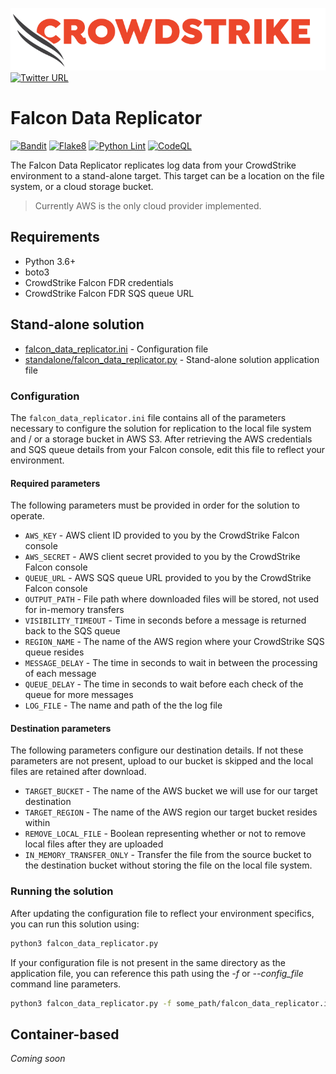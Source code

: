 ![CrowdStrike Falcon](https://raw.githubusercontent.com/CrowdStrike/falconpy/main/docs/asset/cs-logo.png)<br/>[![Twitter URL](https://img.shields.io/twitter/url?label=Follow%20%40CrowdStrike&style=social&url=https%3A%2F%2Ftwitter.com%2FCrowdStrike)](https://twitter.com/CrowdStrike)<br/>
# Falcon Data Replicator
[![Bandit](https://github.com/CrowdStrike/FDR/actions/workflows/bandit.yml/badge.svg)](https://github.com/CrowdStrike/FDR/actions/workflows/bandit.yml)
[![Flake8](https://github.com/CrowdStrike/FDR/actions/workflows/linting.yml/badge.svg)](https://github.com/CrowdStrike/FDR/actions/workflows/linting.yml)
[![Python Lint](https://github.com/CrowdStrike/FDR/actions/workflows/pylint.yml/badge.svg)](https://github.com/CrowdStrike/FDR/actions/workflows/pylint.yml)
[![CodeQL](https://github.com/CrowdStrike/FDR/actions/workflows/codeql-analysis.yml/badge.svg)](https://github.com/CrowdStrike/FDR/actions/workflows/codeql-analysis.yml)

The Falcon Data Replicator replicates log data from your CrowdStrike environment to a stand-alone target. This target can be a location on the file system, 
or a cloud storage bucket.
> Currently AWS is the only cloud provider implemented.
## Requirements
+ Python 3.6+
+ boto3
+ CrowdStrike Falcon FDR credentials
+ CrowdStrike Falcon FDR SQS queue URL
## Stand-alone solution
+ [falcon_data_replicator.ini](https://github.com/CrowdStrike/FDR/blob/main/falcon_data_replicator.ini) - Configuration file
+ [standalone/falcon_data_replicator.py](https://github.com/CrowdStrike/FDR/blob/main/standalone/falcon_data_replicator.py) - Stand-alone solution application file
### Configuration
The `falcon_data_replicator.ini` file contains all of the parameters necessary to configure the
solution for replication to the local file system and / or a storage bucket in AWS S3. After 
retrieving the AWS credentials and SQS queue details from your Falcon console, edit this file
to reflect your environment.
#### Required parameters
The following parameters must be provided in order for the solution to operate.
+ `AWS_KEY` - AWS client ID provided to you by the CrowdStrike Falcon console
+ `AWS_SECRET` - AWS client secret provided to you by the CrowdStrike Falcon console
+ `QUEUE_URL` - AWS SQS queue URL provided to you by the CrowdStrike Falcon console
+ `OUTPUT_PATH` - File path where downloaded files will be stored, not used for in-memory transfers
+ `VISIBILITY_TIMEOUT` - Time in seconds before a message is returned back to the SQS queue
+ `REGION_NAME` - The name of the AWS region where your CrowdStrike SQS queue resides
+ `MESSAGE_DELAY` - The time in seconds to wait in between the processing of each message
+ `QUEUE_DELAY` - The time in seconds to wait before each check of the queue for more messages
+ `LOG_FILE` - The name and path of the the log file
#### Destination parameters
The following parameters configure our destination details. If not these parameters are not present,
upload to our bucket is skipped and the local files are retained after download.
+ `TARGET_BUCKET` - The name of the AWS bucket we will use for our target destination
+ `TARGET_REGION` - The name of the AWS region our target bucket resides within
+ `REMOVE_LOCAL_FILE` - Boolean representing whether or not to remove local files after they are uploaded
+ `IN_MEMORY_TRANSFER_ONLY` - Transfer the file from the source bucket to the destination bucket without storing the file on the local file system.
### Running the solution
After updating the configuration file to reflect your environment specifics, you can run this solution using:
```bash
python3 falcon_data_replicator.py
```
If your configuration file is not present in the same directory as the application file, you can reference
this path using the _-f_ or _--config_file_ command line parameters.
```bash
python3 falcon_data_replicator.py -f some_path/falcon_data_replicator.ini
```
## Container-based
_Coming soon_

